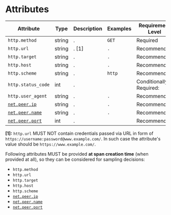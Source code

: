 # Attributes

<!-- semconv http -->
| Attribute  | Type | Description  | Examples  | Requirement Level |
|---|---|---|---|---|
| `http.method` | string | . | `GET` | Required |
| `http.url` | string | . [1] | `.` | Recommended |
| `http.target` | string | . | `.` | Recommended |
| `http.host` | string | . | `.` | Recommended |
| `http.scheme` | string | . | `http` | Recommended |
| `http.status_code` | int | . |  | Conditionally Required: <condition> |
| `http.user_agent` | string | . | `.` | Recommended |
| [`net.peer.ip`](span-general.md) | string | . | `.` | Recommended |
| [`net.peer.name`](span-general.md) | string | . | `.` | Recommended |
| [`net.peer.port`](span-general.md) | int | . |  | Recommended |

**[1]:** `http.url` MUST NOT contain credentials passed via URL in form of `https://username:password@www.example.com/`. In such case the attribute's value should be `https://www.example.com/`.

Following attributes MUST be provided **at span creation time** (when provided at all), so they can be considered for sampling decisions:

* `http.method`
* `http.url`
* `http.target`
* `http.host`
* `http.scheme`
* [`net.peer.ip`](span-general.md)
* [`net.peer.name`](span-general.md)
* [`net.peer.port`](span-general.md)
<!-- endsemconv -->
